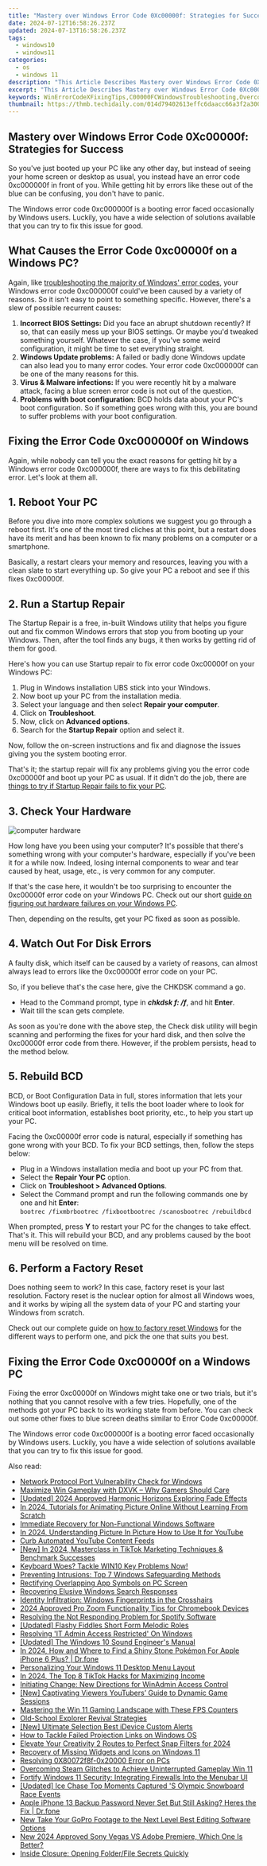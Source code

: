 ```yaml
---
title: "Mastery over Windows Error Code 0Xc00000f: Strategies for Success"
date: 2024-07-12T16:58:26.237Z
updated: 2024-07-13T16:58:26.237Z
tags:
  - windows10
  - windows11
categories:
  - os
  - windows 11
description: "This Article Describes Mastery over Windows Error Code 0Xc00000f: Strategies for Success"
excerpt: "This Article Describes Mastery over Windows Error Code 0Xc00000f: Strategies for Success"
keywords: WinErrorCodeXFixingTips,C00000FCWindowsTroubleshooting,OvercomingWinErrorsC00000f,ErrorCode0xC FixStrategies,MasteringC00000FCResolution,WindowsError0XF Resolution,StrategyForWinC00000FC
thumbnail: https://thmb.techidaily.com/014d79402613effc6daacc66a3f2a300ba2df5a4c6f73b5cf48b17efe5272ad6.jpg
---
```


## Mastery over Windows Error Code 0Xc00000f: Strategies for Success

 So you've just booted up your PC like any other day, but instead of seeing your home screen or desktop as usual, you instead have an error code 0xc000000f in front of you. While getting hit by errors like these out of the blue can be confusing, you don't have to panic.

 The Windows error code 0xc000000f is a booting error faced occasionally by Windows users. Luckily, you have a wide selection of solutions available that you can try to fix this issue for good.

## What Causes the Error Code 0xc00000f on a Windows PC?

 Again, like [troubleshooting the majority of Windows' error codes](https://www.makeuseof.com/find-stop-codes-and-fix-windows-errors/), your Windows error code 0xc000000f could've been caused by a variety of reasons. So it isn't easy to point to something specific. However, there's a slew of possible recurrent causes:

1. **Incorrect BIOS Settings:** Did you face an abrupt shutdown recently? If so, that can easily mess up your BIOS settings. Or maybe you'd tweaked something yourself. Whatever the case, if you've some weird configuration, it might be time to set everything straight.
2. **Windows Update problems:** A failed or badly done Windows update can also lead you to many error codes. Your error code 0xc000000f can be one of the many reasons for this.
3. **Virus & Malware infections:** If you were recently hit by a malware attack, facing a blue screen error code is not out of the question.
4. **Problems with boot configuration:** BCD holds data about your PC's boot configuration. So if something goes wrong with this, you are bound to suffer problems with your boot configuration.

## Fixing the Error Code 0xc000000f on Windows

 Again, while nobody can tell you the exact reasons for getting hit by a Windows error code 0xc000000f, there are ways to fix this debilitating error. Let's look at them all.

## 1\. Reboot Your PC

 Before you dive into more complex solutions we suggest you go through a reboot first. It's one of the most tired cliches at this point, but a restart does have its merit and has been known to fix many problems on a computer or a smartphone.

 Basically, a restart clears your memory and resources, leaving you with a clean slate to start everything up. So give your PC a reboot and see if this fixes 0xc00000f.

## 2\. Run a Startup Repair

 The Startup Repair is a free, in-built Windows utility that helps you figure out and fix common Windows errors that stop you from booting up your Windows. Then, after the tool finds any bugs, it then works by getting rid of them for good.

 Here's how you can use Startup repair to fix error code 0xc00000f on your Windows PC:

1. Plug in Windows installation UBS stick into your Windows.
2. Now boot up your PC from the installation media.
3. Select your language and then select **Repair your computer**.
4. Click on **Troubleshoot**.
5. Now, click on **Advanced options**.
6. Search for the **Startup Repair** option and select it.

 Now, follow the on-screen instructions and fix and diagnose the issues giving you the system booting error.

 That's it; the startup repair will fix any problems giving you the error code 0xc00000f and boot up your PC as usual. If it didn't do the job, there are [things to try if Startup Repair fails to fix your PC](https://www.makeuseof.com/what-to-do-if-startup-repair-fails-to-repair-your-pc/).

## 3\. Check Your Hardware
![computer hardware](https://static1.makeuseofimages.com/wordpress/wp-content/uploads/2023/06/computer-hardware.jpg)

 How long have you been using your computer? It's possible that there's something wrong with your computer's hardware, especially if you've been it for a while now. Indeed, losing internal components to wear and tear caused by heat, usage, etc., is very common for any computer.

 If that's the case here, it wouldn't be too surprising to encounter the 0xc00000f error code on your Windows PC. Check out our short [guide on figuring out hardware failures on your Windows PC](https://www.makeuseof.com/tag/how-to-test-your-pc-for-failing-hardware/).

 Then, depending on the results, get your PC fixed as soon as possible.

## 4\. Watch Out For Disk Errors

 A faulty disk, which itself can be caused by a variety of reasons, can almost always lead to errors like the 0xc00000f error code on your PC.

 So, if you believe that's the case here, give the CHKDSK command a go.

* Head to the Command prompt, type in _**chkdsk f: /f**_, and hit **Enter**.
* Wait till the scan gets complete.

 As soon as you're done with the above step, the Check disk utility will begin scanning and performing the fixes for your hard disk, and then solve the 0xc00000f error code from there. However, if the problem persists, head to the method below.

## 5\. Rebuild BCD

 BCD, or Boot Configuration Data in full, stores information that lets your Windows boot up easily. Briefly, it tells the boot loader where to look for critical boot information, establishes boot priority, etc., to help you start up your PC.

 Facing the 0xc00000f error code is natural, especially if something has gone wrong with your BCD. To fix your BCD settings, then, follow the steps below:

* Plug in a Windows installation media and boot up your PC from that.
* Select the **Repair Your PC** option.
* Click on **Troubleshoot > Advanced Options**.
* Select the Command prompt and run the following commands one by one and hit **Enter**:  
`bootrec /fixmbrbootrec /fixbootbootrec /scanosbootrec /rebuildbcd`

 When prompted, press **Y** to restart your PC for the changes to take effect. That's it. This will rebuild your BCD, and any problems caused by the boot menu will be resolved on time.

## 6\. Perform a Factory Reset

 Does nothing seem to work? In this case, factory reset is your last resolution. Factory reset is the nuclear option for almost all Windows woes, and it works by wiping all the system data of your PC and starting your Windows from scratch.

 Check out our complete guide on [how to factory reset Windows](https://www.makeuseof.com/tag/4-ways-factory-reset-windows-computer/) for the different ways to perform one, and pick the one that suits you best.

## Fixing the Error Code 0xc00000f on a Windows PC

 Fixing the error 0xc00000f on Windows might take one or two trials, but it's nothing that you cannot resolve with a few tries. Hopefully, one of the methods got your PC back to its working state from before. You can check out some other fixes to blue screen deaths similar to Error Code 0xc00000f.

 The Windows error code 0xc000000f is a booting error faced occasionally by Windows users. Luckily, you have a wide selection of solutions available that you can try to fix this issue for good.



<ins class="adsbygoogle"
      style="display:block"
      data-ad-client="ca-pub-7571918770474297"
      data-ad-slot="8358498916"
      data-ad-format="auto"
      data-full-width-responsive="true"></ins>
<span class="atpl-alsoreadstyle">Also read:</span>
<div><ul>
<li><a href="https://win11-tips.techidaily.com/network-protocol-port-vulnerability-check-for-windows/"><u>Network Protocol Port Vulnerability Check for Windows</u></a></li>
<li><a href="https://win11-tips.techidaily.com/maximize-win-gameplay-with-dxvk-why-gamers-should-care/"><u>Maximize Win Gameplay with DXVK – Why Gamers Should Care</u></a></li>
<li><a href="https://fox-hovers.techidaily.com/updated-2024-approved-harmonic-horizons-exploring-fade-effects/"><u>[Updated] 2024 Approved  Harmonic Horizons  Exploring Fade Effects</u></a></li>
<li><a href="https://animation-videos.techidaily.com/in-2024-tutorials-for-animating-picture-online-without-learning-from-scratch/"><u>In 2024, Tutorials for Animating Picture Online Without Learning From Scratch</u></a></li>
<li><a href="https://win11-tips.techidaily.com/immediate-recovery-for-non-functional-windows-software/"><u>Immediate Recovery for Non-Functional Windows Software</u></a></li>
<li><a href="https://some-approaches.techidaily.com/in-2024-understanding-picture-in-picture-how-to-use-it-for-youtube/"><u>In 2024, Understanding Picture In Picture  How to Use It for YouTube</u></a></li>
<li><a href="https://youtube-video-recordings.techidaily.com/curb-automated-youtube-content-feeds/"><u>Curb Automated YouTube Content Feeds</u></a></li>
<li><a href="https://tiktok-clips.techidaily.com/new-in-2024-masterclass-in-tiktok-marketing-techniques-and-benchmark-successes/"><u>[New] In 2024, Masterclass in TikTok Marketing  Techniques & Benchmark Successes</u></a></li>
<li><a href="https://win11-tips.techidaily.com/keyboard-woes-tackle-win10-key-problems-now/"><u>Keyboard Woes? Tackle WIN10 Key Problems Now!</u></a></li>
<li><a href="https://win11-tips.techidaily.com/preventing-intrusions-top-7-windows-safeguarding-methods/"><u>Preventing Intrusions: Top 7 Windows Safeguarding Methods</u></a></li>
<li><a href="https://win11-tips.techidaily.com/rectifying-overlapping-app-symbols-on-pc-screen/"><u>Rectifying Overlapping App Symbols on PC Screen</u></a></li>
<li><a href="https://win11-tips.techidaily.com/recovering-elusive-windows-search-responses/"><u>Recovering Elusive Windows Search Responses</u></a></li>
<li><a href="https://win11-tips.techidaily.com/identity-infiltration-windows-fingerprints-in-the-crosshairs/"><u>Identity Infiltration: Windows Fingerprints in the Crosshairs</u></a></li>
<li><a href="https://extra-approaches.techidaily.com/2024-approved-pro-zoom-functionality-tips-for-chromebook-devices/"><u>2024 Approved  Pro Zoom Functionality Tips for Chromebook Devices</u></a></li>
<li><a href="https://win11-tips.techidaily.com/resolving-the-not-responding-problem-for-spotify-software/"><u>Resolving the Not Responding Problem for Spotify Software</u></a></li>
<li><a href="https://youtube-data.techidaily.com/ed-flashy-fiddles-short-form-melodic-roles/"><u>[Updated] Flashy Fiddles  Short Form Melodic Roles</u></a></li>
<li><a href="https://win11-tips.techidaily.com/resolving-it-admin-access-restricted-on-windows/"><u>Resolving 'IT Admin Access Restricted' On Windows</u></a></li>
<li><a href="https://some-guidance.techidaily.com/updated-the-windows-10-sound-engineers-manual/"><u>[Updated] The Windows 10 Sound Engineer's Manual</u></a></li>
<li><a href="https://ios-pokemon-go.techidaily.com/in-2024-how-and-where-to-find-a-shiny-stone-pokemon-for-apple-iphone-6-plus-drfone-by-drfone-virtual-ios/"><u>In 2024, How and Where to Find a Shiny Stone Pokémon For Apple iPhone 6 Plus? | Dr.fone</u></a></li>
<li><a href="https://win11-tips.techidaily.com/personalizing-your-windows-11-desktop-menu-layout/"><u>Personalizing Your Windows 11 Desktop Menu Layout</u></a></li>
<li><a href="https://tiktok-videos.techidaily.com/in-2024-the-top-8-tiktok-hacks-for-maximizing-income/"><u>In 2024, The Top 8 TikTok Hacks for Maximizing Income</u></a></li>
<li><a href="https://win11-tips.techidaily.com/initiating-change-new-directions-for-winadmin-access-control/"><u>Initiating Change: New Directions for WinAdmin Access Control</u></a></li>
<li><a href="https://youtube-video-recordings.techidaily.com/new-captivating-viewers-youtubers-guide-to-dynamic-game-sessions/"><u>[New] Captivating Viewers  YouTubers’ Guide to Dynamic Game Sessions</u></a></li>
<li><a href="https://win11-tips.techidaily.com/mastering-the-win-11-gaming-landscape-with-these-fps-counters/"><u>Mastering the Win 11 Gaming Landscape with These FPS Counters</u></a></li>
<li><a href="https://win11-tips.techidaily.com/old-school-explorer-revival-strategies/"><u>Old-School Explorer Revival Strategies</u></a></li>
<li><a href="https://fox-blue.techidaily.com/new-ultimate-selection-best-idevice-custom-alerts/"><u>[New] Ultimate Selection  Best iDevice Custom Alerts</u></a></li>
<li><a href="https://win11-tips.techidaily.com/how-to-tackle-failed-projection-links-on-windows-os/"><u>How to Tackle Failed Projection Links on Windows OS</u></a></li>
<li><a href="https://snapchat-videos.techidaily.com/elevate-your-creativity-2-routes-to-perfect-snap-filters-for-2024/"><u>Elevate Your Creativity  2 Routes to Perfect Snap Filters for 2024</u></a></li>
<li><a href="https://win11-tips.techidaily.com/recovery-of-missing-widgets-and-icons-on-windows-11/"><u>Recovery of Missing Widgets and Icons on Windows 11</u></a></li>
<li><a href="https://win11-tips.techidaily.com/resolving-0x80072f8f-0x20000-error-on-pcs/"><u>Resolving 0X80072f8f-0x20000 Error on PCs</u></a></li>
<li><a href="https://win11-tips.techidaily.com/overcoming-steam-glitches-to-achieve-uninterrupted-gameplay-win-11/"><u>Overcoming Steam Glitches to Achieve Uninterrupted Gameplay Win 11</u></a></li>
<li><a href="https://win11-tips.techidaily.com/fortify-windows-11-security-integrating-firewalls-into-the-menubar-ui/"><u>Fortify Windows 11 Security: Integrating Firewalls Into the Menubar UI</u></a></li>
<li><a href="https://some-knowledge.techidaily.com/updated-ice-chase-top-moments-captured-s-olympic-snowboard-race-events/"><u>[Updated] Ice Chase  Top Moments Captured 'S Olympic Snowboard Race Events</u></a></li>
<li><a href="https://iphone-unlock.techidaily.com/apple-iphone-13-backup-password-never-set-but-still-asking-heres-the-fix-drfone-by-drfone-ios/"><u>Apple iPhone 13 Backup Password Never Set But Still Asking? Heres the Fix | Dr.fone</u></a></li>
<li><a href="https://ai-video-tools.techidaily.com/new-take-your-gopro-footage-to-the-next-level-best-editing-software-options/"><u>New Take Your GoPro Footage to the Next Level Best Editing Software Options</u></a></li>
<li><a href="https://ai-video-tools.techidaily.com/new-2024-approved-sony-vegas-vs-adobe-premiere-which-one-is-better/"><u>New 2024 Approved Sony Vegas VS Adobe Premiere, Which One Is Better?</u></a></li>
<li><a href="https://win11-tips.techidaily.com/inside-closure-opening-folderfile-secrets-quickly/"><u>Inside Closure: Opening Folder/File Secrets Quickly</u></a></li>
</ul></div>
